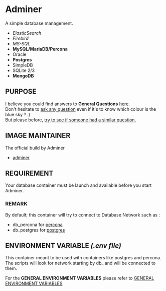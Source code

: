 # Adminer
A simple database management.  
- *ElasticSearch*  
- *Firebird*  
- *MS-SQL*  
- **MySQL/MariaDB/Percona**  
- Oracle  
- **Postgres**  
- SimpleDB  
- SQLite 2/3  
- **MongoDB**  

## PURPOSE
I believe you could find answers to **General Questions** <a href="../../master/README.md" title="" target="_blank">here</a>.  
Don't hesitate to <a href="https://github.com/jodumont/docker/issues/new" title="Ask a question by submitting an issue on github." target="_blank">ask any question</a> even if it's to know which colour is the blue sky ? :)  
But please before, <a href="https://github.com/jodumont/docker/issues?utf8=%E2%9C%93&q=is%3Aissue" title="Please look for a similar question through all the issues before opening a new one." target="_blank">try to see if someone had a similar question.</a>

## IMAGE MAINTAINER
The official build by Adminer  
- <a href="https://hub.docker.com/_/adminer/" title="Adminer a simple database management." target="_blank">adminer</a>

## REQUIREMENT
Your database container must be launch and available before you start Adminer.  

### REMARK
By default; this container will try to connect to Database Network such as :
- db_percona for [percona](https://github.com/jodumont/docker-scripts/tree/master/percona)  
- db_postgres for [postgres](https://github.com/jodumont/docker-scripts/tree/master/postgres)  

## ENVIRONMENT VARIABLE *(.env file)*  
This container meant to be used with containers like postgres and percona. The scripts will look for network starting by db_ and will be connected to them.  

For the **GENERAL ENVIRONMENT VARIABLES** please refer to <a href="../ENV.md" title="GENERAL ENVIRONMENT VARIABLES" target="">GENERAL ENVIRONMENT VARIABLES</a> 
